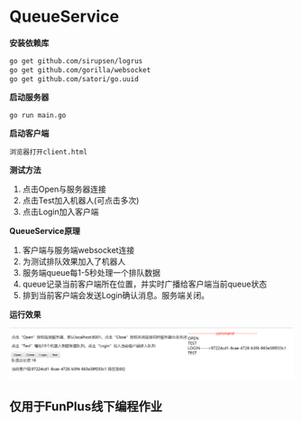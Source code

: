 # QueueService

**安装依赖库**

```
go get github.com/sirupsen/logrus
go get github.com/gorilla/websocket
go get github.com/satori/go.uuid
```

**启动服务器**

```
go run main.go
```

**启动客户端**

```
浏览器打开client.html
```

**测试方法**
1. 点击Open与服务器连接
1. 点击Test加入机器人(可点击多次)
1. 点击Login加入客户端

**QueueService原理**
1. 客户端与服务端websocket连接
2. 为测试排队效果加入了机器人
3. 服务端queue每1-5秒处理一个排队数据
4. queue记录当前客户端所在位置，并实时广播给客户端当前queue状态
5. 排到当前客户端会发送Login确认消息。服务端关闭。

**运行效果**

![image](https://github.com/dahanwang/QueueService/blob/master/20190330154343.png)

## 仅用于FunPlus线下编程作业
